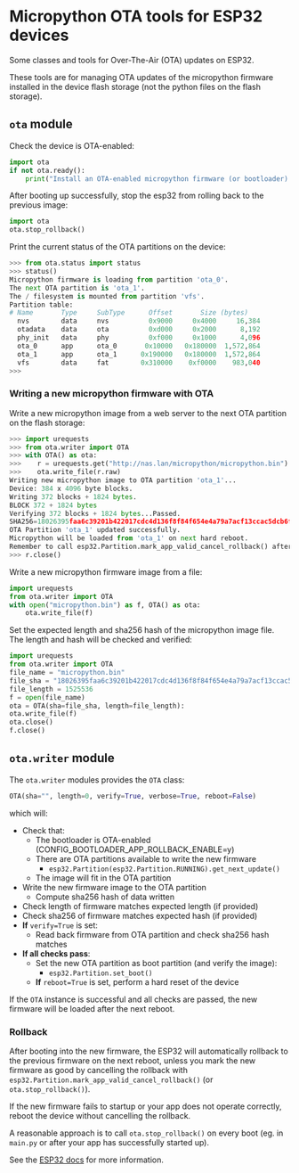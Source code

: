 # Micropython OTA tools for ESP32 devices

Some classes and tools for Over-The-Air (OTA) updates on ESP32.

These tools are for managing OTA updates of the micropython firmware installed
in the device flash storage (not the python files on the flash storage).

## `ota` module

Check the device is OTA-enabled:

```py
import ota
if not ota.ready():
    print("Install an OTA-enabled micropython firmware (or bootloader) to use OTA.")
```

After booting up successfully, stop the esp32 from rolling back to the previous
image:

```py
import ota
ota.stop_rollback()
```

Print the current status of the OTA partitions on the device:

```py
>>> from ota.status import status
>>> status()
Micropython firmware is loading from partition 'ota_0'.
The next OTA partition is 'ota_1'.
The / filesystem is mounted from partition 'vfs'.
Partition table:
# Name       Type     SubType      Offset       Size (bytes)
  nvs        data     nvs          0x9000     0x4000     16,384
  otadata    data     ota          0xd000     0x2000      8,192
  phy_init   data     phy          0xf000     0x1000      4,096
  ota_0      app      ota_0       0x10000   0x180000  1,572,864
  ota_1      app      ota_1      0x190000   0x180000  1,572,864
  vfs        data     fat        0x310000    0xf0000    983,040
>>>
```

### Writing a new micropython firmware with OTA

Write a new micropython image from a web server to the next OTA partition on the
flash storage:

```py
>>> import urequests
>>> from ota.writer import OTA
>>> with OTA() as ota:
>>>    r = urequests.get("http://nas.lan/micropython/micropython.bin")
>>>    ota.write_file(r.raw)
Writing new micropython image to OTA partition 'ota_1'...
Device: 384 x 4096 byte blocks.
Writing 372 blocks + 1824 bytes.
BLOCK 372 + 1824 bytes
Verifying 372 blocks + 1824 bytes...Passed.
SHA256=18026395faa6c39201b422017cdc4d136f8f84f654e4a79a7acf13ccac5dcb6f
OTA Partition 'ota_1' updated successfully.
Micropython will be loaded from 'ota_1' on next hard reboot.
Remember to call esp32.Partition.mark_app_valid_cancel_rollback() after reboot.
>>> r.close()
```

Write a new micropython firmware image from a file:

```py
import urequests
from ota.writer import OTA
with open("micropython.bin") as f, OTA() as ota:
    ota.write_file(f)
```

Set the expected length and sha256 hash of the micropython image file. The
length and hash will be checked and verified:

```py
import urequests
from ota.writer import OTA
file_name = "micropython.bin"
file_sha = "18026395faa6c39201b422017cdc4d136f8f84f654e4a79a7acf13ccac5dcb6f"
file_length = 1525536
f = open(file_name)
ota = OTA(sha=file_sha, length=file_length):
ota.write_file(f)
ota.close()
f.close()
```

## `ota.writer` module

The `ota.writer` modules provides the `OTA` class:

```py
OTA(sha="", length=0, verify=True, verbose=True, reboot=False)
```

which will:

- Check that:
  - The bootloader is OTA-enabled (CONFIG_BOOTLOADER_APP_ROLLBACK_ENABLE=y)
  - There are OTA partitions available to write the new firmware
    - `esp32.Partition(esp32.Partition.RUNNING).get_next_update()`
  - The image will fit in the OTA partition
- Write the new firmware image to the OTA partition
  - Compute sha256 hash of data written
- Check length of firmware matches expected length (if provided)
- Check sha256 of firmware matches expected hash (if provided)
- **If** `verify=True` is set:
  - Read back firmware from OTA partition and check sha256 hash matches
- **If all checks pass**:
  - Set the new OTA partition as boot partition (and verify the image):
    - `esp32.Partition.set_boot()`
  - **If** `reboot=True` is set, perform a hard reset of the device

If the `OTA` instance is successful and all checks are passed, the new firmware
will be loaded after the next reboot.

### Rollback

After booting into the new firmware, the ESP32 will automatically rollback to
the previous firmware on the next reboot, unless you mark the new firmware as
good by cancelling the rollback with
`esp32.Partition.mark_app_valid_cancel_rollback()` (or `ota.stop_rollback()`).

If the new firmware fails to startup or your app does not operate correctly,
reboot the device without cancelling the rollback.

A reasonable approach is to call `ota.stop_rollback()` on every boot (eg. in
`main.py` or after your app has successfully started up).

See the [ESP32
docs](https://docs.espressif.com/projects/esp-idf/en/latest/esp32/api-reference/system/ota.html#app-rollback)
for more information.
